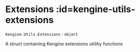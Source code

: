 <!-- a name="Kengine.Utils.Extensions"></a -->

# Extensions  :id=kengine-utils-extensions

`Kengine.Utils.Extensions` : <code>object</code>
<p>A struct containing Kengine extensions utilitiy functions</p>


